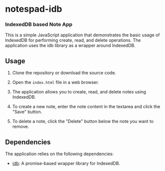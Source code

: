 # notespad-idb

### IndexedDB based Note App

This is a simple JavaScript application that demonstrates the basic usage of IndexedDB for performing create, read, and delete operations. The application uses the idb library as a wrapper around IndexedDB.

## Usage

1. Clone the repository or download the source code.

2. Open the `index.html` file in a web browser.

3. The application allows you to create, read, and delete notes using IndexedDB.

4. To create a new note, enter the note content in the textarea and click the "Save" button.

7. To delete a note, click the "Delete" button below the note you want to remove.

## Dependencies

The application relies on the following dependencies:

- [idb](https://github.com/jakearchibald/idb): A promise-based wrapper library for IndexedDB.
